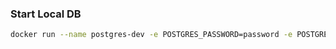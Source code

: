 
### Start Local DB
```bash
docker run --name postgres-dev -e POSTGRES_PASSWORD=password -e POSTGRES_DB="CosmereDB" -v ~/postgres-data/:/var/lib/postgresql/data -p  5432:5432 postgres
```